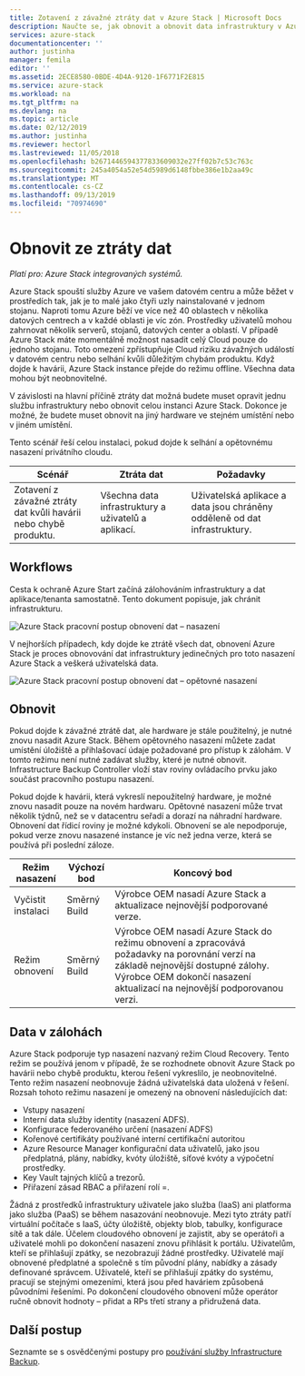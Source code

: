 ```yaml
---
title: Zotavení z závažné ztráty dat v Azure Stack | Microsoft Docs
description: Naučte se, jak obnovit a obnovit data infrastruktury v Azure Stack po závažné ztrátě dat.
services: azure-stack
documentationcenter: ''
author: justinha
manager: femila
editor: ''
ms.assetid: 2ECE8580-0BDE-4D4A-9120-1F6771F2E815
ms.service: azure-stack
ms.workload: na
ms.tgt_pltfrm: na
ms.devlang: na
ms.topic: article
ms.date: 02/12/2019
ms.author: justinha
ms.reviewer: hectorl
ms.lastreviewed: 11/05/2018
ms.openlocfilehash: b2671446594377833609032e27ff02b7c53c763c
ms.sourcegitcommit: 245a4054a52e54d5989d6148fbbe386e1b2aa49c
ms.translationtype: MT
ms.contentlocale: cs-CZ
ms.lasthandoff: 09/13/2019
ms.locfileid: "70974690"
---
```

# <a name="recover-from-catastrophic-data-loss"></a>Obnovit ze ztráty dat

*Platí pro: Azure Stack integrovaných systémů.*

Azure Stack spouští služby Azure ve vašem datovém centru a může běžet v prostředích tak, jak je to malé jako čtyři uzly nainstalované v jednom stojanu. Naproti tomu Azure běží ve více než 40 oblastech v několika datových centrech a v každé oblasti je víc zón. Prostředky uživatelů mohou zahrnovat několik serverů, stojanů, datových center a oblastí. V případě Azure Stack máte momentálně možnost nasadit celý Cloud pouze do jednoho stojanu. Toto omezení zpřístupňuje Cloud riziku závažných událostí v datovém centru nebo selhání kvůli důležitým chybám produktu. Když dojde k havárii, Azure Stack instance přejde do režimu offline. Všechna data mohou být neobnovitelné.

V závislosti na hlavní příčině ztráty dat možná budete muset opravit jednu službu infrastruktury nebo obnovit celou instanci Azure Stack. Dokonce je možné, že budete muset obnovit na jiný hardware ve stejném umístění nebo v jiném umístění.

Tento scénář řeší celou instalaci, pokud dojde k selhání a opětovnému nasazení privátního cloudu.

| Scénář                                                           | Ztráta dat                            | Požadavky                                                             |
|--------------------------------------------------------------------|--------------------------------------|----------------------------------------------------------------------------|
| Zotavení z závažné ztráty dat kvůli havárii nebo chybě produktu. | Všechna data infrastruktury a uživatelů a aplikací. | Uživatelská aplikace a data jsou chráněny odděleně od dat infrastruktury. |

## <a name="workflows"></a>Workflows

Cesta k ochraně Azure Start začíná zálohováním infrastruktury a dat aplikace/tenanta samostatně. Tento dokument popisuje, jak chránit infrastrukturu. 

![Azure Stack pracovní postup obnovení dat – nasazení](media/azure-stack-backup/azure-stack-backup-workflow1.png)

V nejhorších případech, kdy dojde ke ztrátě všech dat, obnovení Azure Stack je proces obnovování dat infrastruktury jedinečných pro toto nasazení Azure Stack a veškerá uživatelská data. 

![Azure Stack pracovní postup obnovení dat – opětovné nasazení](media/azure-stack-backup/azure-stack-backup-workflow2.png)

## <a name="restore"></a>Obnovit

Pokud dojde k závažné ztrátě dat, ale hardware je stále použitelný, je nutné znovu nasadit Azure Stack. Během opětovného nasazení můžete zadat umístění úložiště a přihlašovací údaje požadované pro přístup k zálohám. V tomto režimu není nutné zadávat služby, které je nutné obnovit. Infrastructure Backup Controller vloží stav roviny ovládacího prvku jako součást pracovního postupu nasazení.

Pokud dojde k havárii, která vykreslí nepoužitelný hardware, je možné znovu nasadit pouze na novém hardwaru. Opětovné nasazení může trvat několik týdnů, než se v datacentru seřadí a dorazí na náhradní hardware. Obnovení dat řídicí roviny je možné kdykoli. Obnovení se ale nepodporuje, pokud verze znovu nasazené instance je víc než jedna verze, která se používá při poslední záloze.

| Režim nasazení | Výchozí bod | Koncový bod                                                                                                                                                                                                     |
|-----------------|----------------|---------------------------------------------------------------------------------------------------------------------------------------------------------------------------------------------------------------|
| Vyčistit instalaci   | Směrný Build | Výrobce OEM nasadí Azure Stack a aktualizace nejnovější podporované verze.                                                                                                                                          |
| Režim obnovení   | Směrný Build | Výrobce OEM nasadí Azure Stack do režimu obnovení a zpracovává požadavky na porovnání verzí na základě nejnovější dostupné zálohy. Výrobce OEM dokončí nasazení aktualizací na nejnovější podporovanou verzi. |

## <a name="data-in-backups"></a>Data v zálohách

Azure Stack podporuje typ nasazení nazvaný režim Cloud Recovery. Tento režim se používá jenom v případě, že se rozhodnete obnovit Azure Stack po havárii nebo chybě produktu, kterou řešení vykreslilo, je neobnovitelné. Tento režim nasazení neobnovuje žádná uživatelská data uložená v řešení. Rozsah tohoto režimu nasazení je omezený na obnovení následujících dat:

 - Vstupy nasazení
 - Interní data služby identity (nasazení ADFS).
 - Konfigurace federovaného určení (nasazení ADFS)
 - Kořenové certifikáty používané interní certifikační autoritou
 - Azure Resource Manager konfigurační data uživatelů, jako jsou předplatná, plány, nabídky, kvóty úložiště, síťové kvóty a výpočetní prostředky.
 - Key Vault tajných klíčů a trezorů.
 - Přiřazení zásad RBAC a přiřazení rolí =.

Žádná z prostředků infrastruktury uživatele jako služba (IaaS) ani platforma jako služba (PaaS) se během nasazování neobnovuje. Mezi tyto ztráty patří virtuální počítače s IaaS, účty úložiště, objekty blob, tabulky, konfigurace sítě a tak dále. Účelem cloudového obnovení je zajistit, aby se operátoři a uživatelé mohli po dokončení nasazení znovu přihlásit k portálu. Uživatelům, kteří se přihlašují zpátky, se nezobrazují žádné prostředky. Uživatelé mají obnovené předplatné a společně s tím původní plány, nabídky a zásady definované správcem. Uživatelé, kteří se přihlašují zpátky do systému, pracují se stejnými omezeními, která jsou před haváriem způsobená původními řešeními. Po dokončení cloudového obnovení může operátor ručně obnovit hodnoty – přidat a RPs třetí strany a přidružená data.

## <a name="next-steps"></a>Další postup

Seznamte se s osvědčenými postupy pro [používání služby Infrastructure Backup](azure-stack-backup-best-practices.md).
